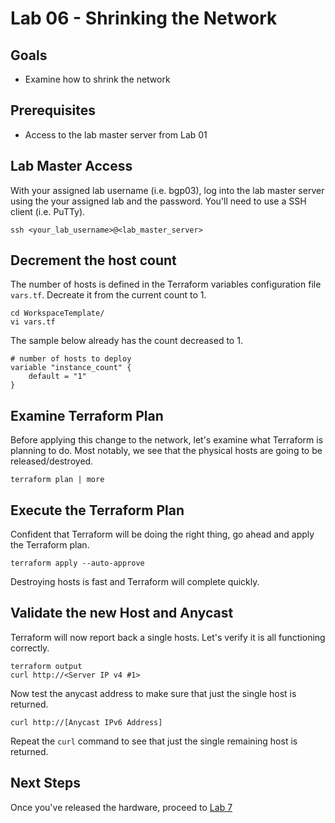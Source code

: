 # Lab 06 - Shrinking the Network

## Goals

* Examine how to shrink the network

## Prerequisites

* Access to the lab master server from Lab 01

## Lab Master Access

With your assigned lab username (i.e. bgp03), log into the lab master server using the your assigned lab and the password. You'll need to use a SSH client (i.e. PuTTy).

```
ssh <your_lab_username>@<lab_master_server>
```

## Decrement the host count

The number of hosts is defined in the Terraform variables configuration file ```vars.tf```. Decreate it from the current count to 1.

```
cd WorkspaceTemplate/
vi vars.tf
```

The sample below already has the count decreased to 1.

```
# number of hosts to deploy
variable "instance_count" {
    default = "1"
}
```

## Examine Terraform Plan

Before applying this change to the network, let's examine what Terraform is planning to do. Most notably, we see that the physical hosts are going to be released/destroyed.

```
terraform plan | more
```

## Execute the Terraform Plan

Confident that Terraform will be doing the right thing, go ahead and apply the Terraform plan.

```
terraform apply --auto-approve
```

Destroying hosts is fast and Terraform will complete quickly.

## Validate the new Host and Anycast

Terraform will now report back a single hosts. Let's verify it is all functioning correctly.

```
terraform output
curl http://<Server IP v4 #1>
```

Now test the anycast address to make sure that just the single host is returned.

```
curl http://[Anycast IPv6 Address]
```

Repeat the ```curl``` command to see that just the single remaining host is returned.

## Next Steps

Once you've released the hardware, proceed to [Lab 7](Lab07.md)
